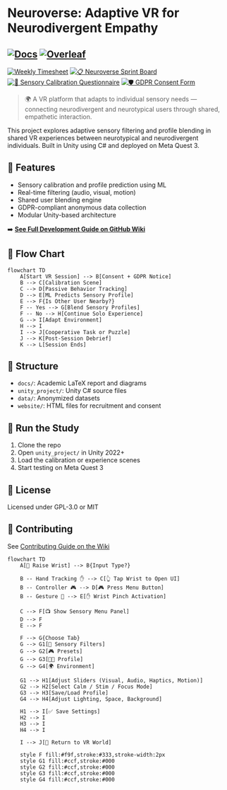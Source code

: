 # Neuroverse: Adaptive VR for Neurodivergent Empathy
[![Docs](https://img.shields.io/badge/wiki-Documentation-blue?logo=github)](https://github.com/Ziforge/Neuroverse/wiki)
[![Overleaf](https://img.shields.io/badge/View%20Thesis-Overleaf-brightgreen?logo=Overleaf&logoColor=white)](https://www.overleaf.com/read/nddwcrqrpbcs#c4cd87)
---
[![Weekly Timesheet](https://img.shields.io/badge/Open_This_Week's_Timesheet-blue?style=for-the-badge)](https://github.com/Ziforge/Neuroverse/blob/main/weekly_notes/week-13-timesheet.md)
[![📋 Neuroverse Sprint Board](https://img.shields.io/badge/Project%20Board-Neuroverse-green?style=for-the-badge)](https://github.com/users/Ziforge/projects/1/views/1)
[![🧠 Sensory Calibration Questionnaire](https://img.shields.io/badge/Questionnaire-%F0%9F%A7%A0-blue?style=for-the-badge)](https://github.com/Ziforge/Neuroverse/wiki/Sensory-Calibration-Questionnaire)
[![🛡️ GDPR Consent Form](https://img.shields.io/badge/GDPR%20Consent-View%20Policy-blue?style=for-the-badge)](https://github.com/Ziforge/Neuroverse/wiki/GDPR-Consent-Form)
> 🌍 A VR platform that adapts to individual sensory needs — connecting neurodivergent and neurotypical users through shared, empathetic interaction.

This project explores adaptive sensory filtering and profile blending in shared VR experiences between neurotypical and neurodivergent individuals. Built in Unity using C# and deployed on Meta Quest 3.

## 🧠 Features

- Sensory calibration and profile prediction using ML
- Real-time filtering (audio, visual, motion)
- Shared user blending engine
- GDPR-compliant anonymous data collection
- Modular Unity-based architecture

➡️ **[See Full Development Guide on GitHub Wiki](https://github.com/Ziforge/Neuroverse/wiki/Development-Setup-Guide)**


## 🔁 Flow Chart

```mermaid
flowchart TD
    A[Start VR Session] --> B[Consent + GDPR Notice]
    B --> C[Calibration Scene]
    C --> D[Passive Behavior Tracking]
    D --> E[ML Predicts Sensory Profile]
    E --> F{Is Other User Nearby?}
    F -- Yes --> G[Blend Sensory Profiles]
    F -- No --> H[Continue Solo Experience]
    G --> I[Adapt Environment]
    H --> I
    I --> J[Cooperative Task or Puzzle]
    J --> K[Post-Session Debrief]
    K --> L[Session Ends]
```


## 📂 Structure

- `docs/`: Academic LaTeX report and diagrams  
- `unity_project/`: Unity C# source files  
- `data/`: Anonymized datasets  
- `website/`: HTML files for recruitment and consent  

## 🧪 Run the Study

1. Clone the repo  
2. Open `unity_project/` in Unity 2022+  
3. Load the calibration or experience scenes  
4. Start testing on Meta Quest 3  

## 📜 License

Licensed under GPL-3.0 or MIT

## 👥 Contributing

See [Contributing Guide on the Wiki](https://github.com/Ziforge/Neuroverse/wiki/Contributing‐to‐Neuroverse)


```mermaid
flowchart TD
    A[🧠 Raise Wrist] --> B{Input Type?}

    B -- Hand Tracking ✋ --> C[👆 Tap Wrist to Open UI]
    B -- Controller 🎮 --> D[🎮 Press Menu Button]
    B -- Gesture 🫰 --> E[✋ Wrist Pinch Activation]

    C --> F[📺 Show Sensory Menu Panel]
    D --> F
    E --> F

    F --> G{Choose Tab}
    G --> G1[🔆 Sensory Filters]
    G --> G2[🎮 Presets]
    G --> G3[🧑‍🦱 Profile]
    G --> G4[🌍 Environment]

    G1 --> H1[Adjust Sliders (Visual, Audio, Haptics, Motion)]
    G2 --> H2[Select Calm / Stim / Focus Mode]
    G3 --> H3[Save/Load Profile]
    G4 --> H4[Adjust Lighting, Space, Background]

    H1 --> I[✅ Save Settings]
    H2 --> I
    H3 --> I
    H4 --> I

    I --> J[🧘 Return to VR World]

    style F fill:#f9f,stroke:#333,stroke-width:2px
    style G1 fill:#ccf,stroke:#000
    style G2 fill:#ccf,stroke:#000
    style G3 fill:#ccf,stroke:#000
    style G4 fill:#ccf,stroke:#000
